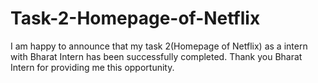 # Task-2-Homepage-of-Netflix
I am happy to announce that my task 2(Homepage of Netflix) as a intern with Bharat Intern has been successfully completed.  Thank you Bharat Intern for providing me this opportunity.
